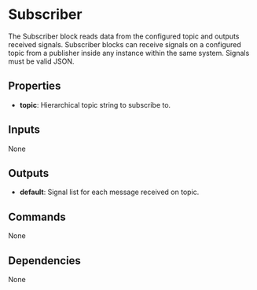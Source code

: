 Subscriber
==========
The Subscriber block reads data from the configured topic and outputs received signals. Subscriber blocks can receive signals on a configured topic from a publisher inside any instance within the same system. Signals must be valid JSON.

Properties
----------
- **topic**: Hierarchical topic string to subscribe to.

Inputs
------
None

Outputs
-------
- **default**: Signal list for each message received on topic.

Commands
--------
None

Dependencies
------------
None